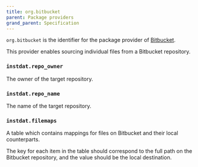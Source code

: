 ```yaml
---
title: org.bitbucket
parent: Package providers
grand_parent: Specification
---
```


`org.bitbucket` is the identifier for the package provider of [Bitbucket](https://bitbucket.org).

This provider enables sourcing individual files from a Bitbucket repository.

### `instdat.repo_owner`

The owner of the target repository.

### `instdat.repo_name`

The name of the target repository.

### `instdat.filemaps`

A table which contains mappings for files on Bitbucket and their local counterparts.

The key for each item in the table should correspond to the full path on the Bitbucket repository, and the value should be the local destination.

